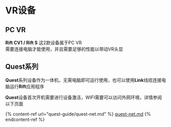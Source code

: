 # VR设备

## PC VR

&#x20;**Rift CV1 / Rift S** 这2款设备属于PC VR\
需要连接电脑才能使用，并且需要足够的性能以带动VR头显

## Quest系列

**Quest**系列设备作为一体机，无需电脑即可运行使用，也可以使用**Link**线缆连接电脑运行**Rift**应用程序

**Quest**设备首次开机需要进行设备激活，WIFI需要可以访问外网环境，详情参阅以下页面

{% content-ref url="quest-guide/quest-net.md" %}
[quest-net.md](quest-guide/quest-net.md)
{% endcontent-ref %}

